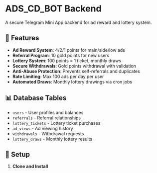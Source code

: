 # ADS_CD_BOT Backend

A secure Telegram Mini App backend for ad reward and lottery system.

## 🚀 Features

- **Ad Reward System**: 4/2/1 points for main/side/low ads
- **Referral Program**: 10 gold points for new users
- **Lottery System**: 100 points = 1 ticket, monthly draws
- **Secure Withdrawals**: Gold points withdrawal with validation
- **Anti-Abuse Protection**: Prevents self-referrals and duplicates
- **Rate Limiting**: Max 100 ads per day per user
- **Automated Draws**: Monthly lottery drawings via cron jobs

## 📊 Database Tables

- `users` - User profiles and balances
- `referrals` - Referral relationships  
- `lottery_tickets` - Lottery ticket purchases
- `ad_views` - Ad viewing history
- `withdrawals` - Withdrawal requests
- `lottery_draws` - Monthly lottery results

## 🔧 Setup

1. **Clone and Install**

